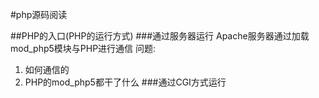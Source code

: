 #php源码阅读

##PHP的入口(PHP的运行方式)
###通过服务器运行
Apache服务器通过加载mod_php5模块与PHP进行通信
问题:
1. 如何通信的
2. PHP的mod_php5都干了什么 
###通过CGI方式运行
